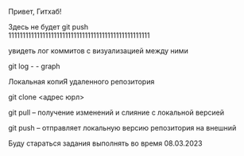 Привет, Гитхаб!

Здесь не будет git push  
11111111111111111111111111111111111111111111111111

увидеть лог коммитов с визуализацией между ними

git log - - graph

Локальная копиЯ удаленного репозитория

git clone <адрес юрл>

git pull – получение изменений и слияние с локальной версией

git push – отправляет локальную версию репозитория на внешний

Буду стараться задания выполнять во время 08.03.2023
